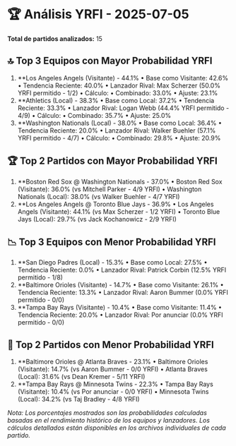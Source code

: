 # 🏆 Análisis YRFI - 2025-07-05

**Total de partidos analizados:** 15

## 🔝 Top 3 Equipos con Mayor Probabilidad YRFI
1. **Los Angeles Angels (Visitante) - 44.1%
   • Base como Visitante: 42.6%
   • Tendencia Reciente: 40.0%
   • Lanzador Rival: Max Scherzer (50.0% YRFI permitido - 1/2)
   • Cálculo:
     • Combinado: 33.0%
     • Ajuste: 23.1%
2. **Athletics (Local) - 38.3%
   • Base como Local: 37.2%
   • Tendencia Reciente: 33.3%
   • Lanzador Rival: Logan Webb (44.4% YRFI permitido - 4/9)
   • Cálculo:
     • Combinado: 35.7%
     • Ajuste: 25.0%
3. **Washington Nationals (Local) - 38.0%
   • Base como Local: 36.4%
   • Tendencia Reciente: 20.0%
   • Lanzador Rival: Walker Buehler (57.1% YRFI permitido - 4/7)
   • Cálculo:
     • Combinado: 29.8%
     • Ajuste: 20.9%

## 🏆 Top 2 Partidos con Mayor Probabilidad YRFI
1. **Boston Red Sox @ Washington Nationals - 37.0%
   • Boston Red Sox (Visitante): 36.0% (vs Mitchell Parker - 4/9 YRFI)
   • Washington Nationals (Local): 38.0% (vs Walker Buehler - 4/7 YRFI)
2. **Los Angeles Angels @ Toronto Blue Jays - 36.9%
   • Los Angeles Angels (Visitante): 44.1% (vs Max Scherzer - 1/2 YRFI)
   • Toronto Blue Jays (Local): 29.7% (vs Jack Kochanowicz - 2/9 YRFI)

## 📉 Top 3 Equipos con Menor Probabilidad YRFI
1. **San Diego Padres (Local) - 15.3%
   • Base como Local: 27.5%
   • Tendencia Reciente: 0.0%
   • Lanzador Rival: Patrick Corbin (12.5% YRFI permitido - 1/8)
2. **Baltimore Orioles (Visitante) - 14.7%
   • Base como Visitante: 26.1%
   • Tendencia Reciente: 13.3%
   • Lanzador Rival: Aaron Bummer (0.0% YRFI permitido - 0/0)
3. **Tampa Bay Rays (Visitante) - 10.4%
   • Base como Visitante: 11.4%
   • Tendencia Reciente: 20.0%
   • Lanzador Rival: Por anunciar (0.0% YRFI permitido - 0/0)

## 🚫 Top 2 Partidos con Menor Probabilidad YRFI
1. **Baltimore Orioles @ Atlanta Braves - 23.1%
   • Baltimore Orioles (Visitante): 14.7% (vs Aaron Bummer - 0/0 YRFI)
   • Atlanta Braves (Local): 31.6% (vs Dean Kremer - 5/11 YRFI)
2. **Tampa Bay Rays @ Minnesota Twins - 22.3%
   • Tampa Bay Rays (Visitante): 10.4% (vs Por anunciar - 0/0 YRFI)
   • Minnesota Twins (Local): 34.2% (vs Taj Bradley - 4/8 YRFI)

*Nota: Los porcentajes mostrados son las probabilidades calculadas basadas en el rendimiento histórico de los equipos y lanzadores. Los cálculos detallados están disponibles en los archivos individuales de cada partido.*